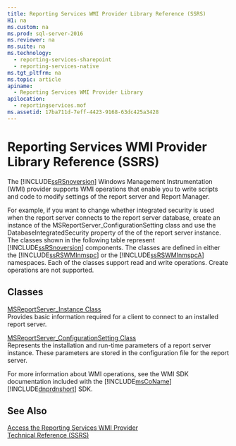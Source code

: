 ```yaml
---
title: Reporting Services WMI Provider Library Reference (SSRS)
H1: na
ms.custom: na
ms.prod: sql-server-2016
ms.reviewer: na
ms.suite: na
ms.technology: 
  - reporting-services-sharepoint
  - reporting-services-native
ms.tgt_pltfrm: na
ms.topic: article
apiname: 
  - Reporting Services WMI Provider Library
apilocation: 
  - reportingservices.mof
ms.assetid: 17ba711d-7eff-4423-9168-63dc425a3428
---
```

# Reporting Services WMI Provider Library Reference (SSRS)
  The [!INCLUDE[ssRSnoversion](../../Token/Other/ssRSnoversion_md.md)] Windows Management Instrumentation \(WMI\) provider supports WMI operations that enable you to write scripts and code to modify settings of the report server and Report Manager.  
  
 For example, if you want to change whether integrated security is used when the report server connects to the report server database, create an instance of the MSReportServer\_ConfigurationSetting class and use the DatabaseIntegratedSecurity property of the of the report server instance. The classes shown in the following table represent [!INCLUDE[ssRSnoversion](../../Token/Other/ssRSnoversion_md.md)] components. The classes are defined in either the [!INCLUDE[ssRSWMInmspc](../../Token/Other/ssRSWMInmspc_md.md)] or the [!INCLUDE[ssRSWMInmspcA](../../Token/Other/ssRSWMInmspcA_md.md)] namespaces. Each of the classes support read and write operations. Create operations are not supported.  
  
## Classes  
 [MSReportServer_Instance Class](../../Topics/TopicNameNotContainA/MSReportServer_Instance-Class.md)  
 Provides basic information required for a client to connect to an installed report server.  
  
 [MSReportServer_ConfigurationSetting Class](../../Topics/TopicNameNotContainA/MSReportServer_ConfigurationSetting-Class.md)  
 Represents the installation and run\-time parameters of a report server instance. These parameters are stored in the configuration file for the report server.  
  
 For more information about WMI operations, see the WMI SDK documentation included with the [!INCLUDE[msCoName](../../Token/Other/msCoName_md.md)] [!INCLUDE[dnprdnshort](../../Token/Other/dnprdnshort_md.md)] SDK.  
  
## See Also  
 [Access the Reporting Services WMI Provider](../../Topics/TopicNameNotContainA/Access-the-Reporting-Services-WMI-Provider.md)   
 [Technical Reference &#40;SSRS&#41;](../../Topics/TopicNameNotContainA/Technical-Reference--SSRS-.md)  
  
  
